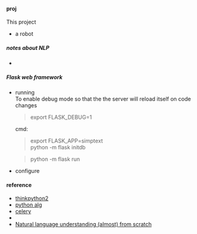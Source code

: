 #### proj
  This project  
  - a robot


##### notes about NLP
 - 

##### Flask web framework

- running   
   To enable debug mode so that the the server will reload itself on code changes   
     >export FLASK_DEBUG=1  
     
   cmd:   
     >export FLASK_APP=simptext   
     >python -m flask initdb  

     >python -m flask run  

- configure   

#### reference
* [thinkpython2](http://www.greenteapress.com/thinkpython2/html/index.html)
* [python alg](http://www.brpreiss.com/books/opus7/html/book.html)
* [celery](http://celery.readthedocs.io/en/latest/index.html)
* 
* [Natural language understanding (almost) from scratch](https://blog.acolyer.org/2016/07/04/natural-language-understanding-almost-from-scratch/)
